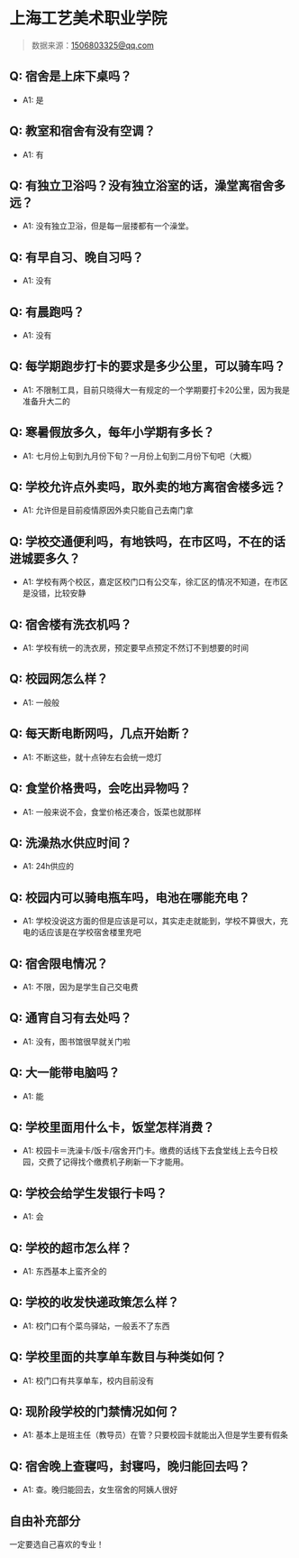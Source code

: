 # 上海工艺美术职业学院

> 数据来源：1506803325@qq.com

## Q: 宿舍是上床下桌吗？

- A1: 是

## Q: 教室和宿舍有没有空调？

- A1: 有

## Q: 有独立卫浴吗？没有独立浴室的话，澡堂离宿舍多远？

- A1: 没有独立卫浴，但是每一层搂都有一个澡堂。

## Q: 有早自习、晚自习吗？

- A1: 没有

## Q: 有晨跑吗？

- A1: 没有

## Q: 每学期跑步打卡的要求是多少公里，可以骑车吗？

- A1: 不限制工具，目前只晓得大一有规定的一个学期要打卡20公里，因为我是准备升大二的

## Q: 寒暑假放多久，每年小学期有多长？

- A1: 七月份上旬到九月份下旬？一月份上旬到二月份下旬吧（大概）

## Q: 学校允许点外卖吗，取外卖的地方离宿舍楼多远？

- A1: 允许但是目前疫情原因外卖只能自己去南门拿

## Q: 学校交通便利吗，有地铁吗，在市区吗，不在的话进城要多久？

- A1: 学校有两个校区，嘉定区校门口有公交车，徐汇区的情况不知道，在市区是没错，比较安静

## Q: 宿舍楼有洗衣机吗？

- A1: 学校有统一的洗衣房，预定要早点预定不然订不到想要的时间

## Q: 校园网怎么样？

- A1: 一般般

## Q: 每天断电断网吗，几点开始断？

- A1: 不断这些，就十点钟左右会统一熄灯

## Q: 食堂价格贵吗，会吃出异物吗？

- A1: 一般来说不会，食堂价格还凑合，饭菜也就那样

## Q: 洗澡热水供应时间？

- A1: 24h供应的

## Q: 校园内可以骑电瓶车吗，电池在哪能充电？

- A1: 学校没说这方面的但是应该是可以，其实走走就能到，学校不算很大，充电的话应该是在学校宿舍楼里充吧

## Q: 宿舍限电情况？

- A1: 不限，因为是学生自己交电费

## Q: 通宵自习有去处吗？

- A1: 没有，图书馆很早就关门啦

## Q: 大一能带电脑吗？

- A1: 能

## Q: 学校里面用什么卡，饭堂怎样消费？

- A1: 校园卡＝洗澡卡/饭卡/宿舍开门卡。缴费的话线下去食堂线上去今日校园，交费了记得找个缴费机子刷新一下才能用。

## Q: 学校会给学生发银行卡吗？

- A1: 会

## Q: 学校的超市怎么样？

- A1: 东西基本上蛮齐全的

## Q: 学校的收发快递政策怎么样？

- A1: 校门口有个菜鸟驿站，一般丢不了东西

## Q: 学校里面的共享单车数目与种类如何？

- A1: 校门口有共享单车，校内目前没有

## Q: 现阶段学校的门禁情况如何？

- A1: 基本上是班主任（教导员）在管？只要校园卡就能出入但是学生要有假条

## Q: 宿舍晚上查寝吗，封寝吗，晚归能回去吗？

- A1: 查。晚归能回去，女生宿舍的阿姨人很好

## 自由补充部分

一定要选自己喜欢的专业！